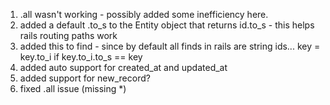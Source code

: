 1. .all wasn't working - possibly added some inefficiency here.
2. added a default .to_s to the Entity object that returns id.to_s - this helps rails routing paths work
3. added this to find - since by default all finds in rails are string ids... key = key.to_i if key.to_i.to_s == key
4. added auto support for created_at and updated_at
5. added support for new_record?
6. fixed .all issue (missing *)